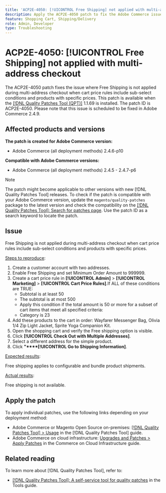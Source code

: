```yaml
---
title: 'ACP2E-4050: [!UICONTROL Free Shipping] not applied with multi-address checkout'
description: Apply the ACP2E-4050 patch to fix the Adobe Commerce issue where [!UICONTROL Free Shipping] isn't applied during multi-address checkout when [!UICONTROL Cart Price Rules] include sub-select conditions and products with specific prices.
feature: Shopping Cart, Shipping/Delivery
role: Admin, Developer
type: Troubleshooting 
---
```


# ACP2E-4050: **[!UICONTROL Free Shipping]** not applied with multi-address checkout

The ACP2E-4050 patch fixes the issue where Free Shipping is not applied during multi-address checkout when cart price rules include sub-select conditions and products with specific prices. This patch is available when the [[!DNL Quality Patches Tool (QPT)]](/help/tools/quality-patches-tool/quality-patches-tool-to-self-serve-quality-patches.md) 1.1.69 is installed. The patch ID is ACP2E-4050. Please note that this issue is scheduled to be fixed in Adobe Commerce 2.4.9.

## Affected products and versions

**The patch is created for Adobe Commerce version:**

* Adobe Commerce (all deployment methods) 2.4.6-p10

**Compatible with Adobe Commerce versions:**

* Adobe Commerce (all deployment methods) 2.4.5 - 2.4.7-p6

>[!NOTE]
>
>The patch might become applicable to other versions with new [!DNL Quality Patches Tool] releases. To check if the patch is compatible with your Adobe Commerce version, update the `magento/quality-patches` package to the latest version and check the compatibility on the [[!DNL Quality Patches Tool]: Search for patches page](https://experienceleague.adobe.com/tools/commerce-quality-patches/index.html). Use the patch ID as a search keyword to locate the patch.

## Issue

Free Shipping is not applied during multi-address checkout when cart price rules include sub-select conditions and products with specific prices.

<u>Steps to reproduce</u>:

1. Create a customer account with two addresses.
1. Enable Free Shipping and set Minimum Order Amount to 999999.
1. Create a cart price rule in **[!UICONTROL Admin]** > **[!UICONTROL Marketing]** > **[!UICONTROL Cart Price Rules]**.If ALL of these conditions are TRUE:
   * Subtotal is at least 50
   * The subtotal is at most 500
   * Apply this condition if the total amount is 50 or more for a subset of cart items that meet all specified criteria:
   * Category is 23
1. Add these products to the cart in order: Wayfarer Messenger Bag, Olivia 1/4 Zip Light Jacket, Sprite Yoga Companion Kit.
1. Open the shopping cart and verify the Free shipping option is visible.
1. Click **[!UICONTROL Check Out with Multiple Addresses]**.
1. Select a different address for the simple product.
1. Click **"****[!UICONTROL Go to Shipping Information]**.

<u>Expected results</u>:

Free shipping applies to configurable and bundle product shipments.

<u>Actual results</u>:

Free shipping is not available.

## Apply the patch

To apply individual patches, use the following links depending on your deployment method:

* Adobe Commerce or Magento Open Source on-premises: [[!DNL Quality Patches Tool] > Usage](/help/tools/quality-patches-tool/usage.md) in the [!DNL Quality Patches Tool] guide.
* Adobe Commerce on cloud infrastructure: [Upgrades and Patches > Apply Patches](https://experienceleague.adobe.com/docs/commerce-cloud-service/user-guide/develop/upgrade/apply-patches.html) in the Commerce on Cloud Infrastructure guide.

## Related reading

To learn more about [!DNL Quality Patches Tool], refer to:

* [[!DNL Quality Patches Tool]: A self-service tool for quality patches](/help/tools/quality-patches-tool/quality-patches-tool-to-self-serve-quality-patches.md) in the Tools guide.
